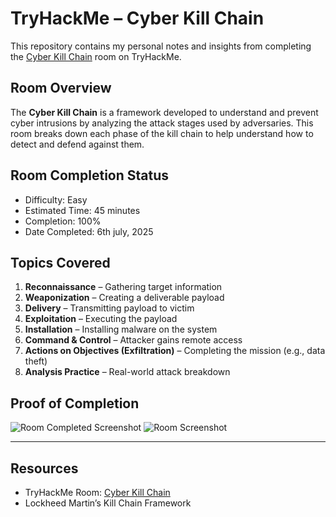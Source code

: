 # TryHackMe – Cyber Kill Chain

This repository contains my personal notes and insights from completing the [Cyber Kill Chain](https://tryhackme.com/room/cyberkillchain) room on TryHackMe.

## Room Overview
The **Cyber Kill Chain** is a framework developed to understand and prevent cyber intrusions by analyzing the attack stages used by adversaries. This room breaks down each phase of the kill chain to help understand how to detect and defend against them.

## Room Completion Status
- Difficulty: Easy  
- Estimated Time: 45 minutes  
- Completion: 100%
- Date Completed: 6th july, 2025

## Topics Covered

1. **Reconnaissance** – Gathering target information
2. **Weaponization** – Creating a deliverable payload
3. **Delivery** – Transmitting payload to victim
4. **Exploitation** – Executing the payload
5. **Installation** – Installing malware on the system
6. **Command & Control** – Attacker gains remote access
7. **Actions on Objectives (Exfiltration)** – Completing the mission (e.g., data theft)
8. **Analysis Practice** – Real-world attack breakdown

## Proof of Completion
![Room Completed Screenshot]([link-to-your-screenshot](https://github.com/MayankQuery/tryhackme-writeups/blob/main/images/cyber-kill-chain-completion.png))
![Room Screenshot]()

---

## Resources
- TryHackMe Room: [Cyber Kill Chain](https://tryhackme.com/room/cyberkillchain)
- Lockheed Martin’s Kill Chain Framework
